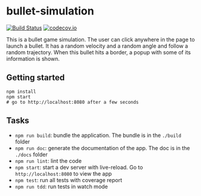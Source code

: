 # bullet-simulation
[![Build Status][travis-badge]][travis-link]
[![codecov.io][codecov-badge]][codecov-link]

This is a bullet game simulation. The user can click anywhere in the page to launch a bullet.
It has a random velocity and a random angle and follow a random trajectory.
When this bullet hits a border, a popup with some of its information is shown.

## Getting started

```
npm install
npm start
# go to http://localhost:8080 after a few seconds
```

## Tasks
* `npm run build`: bundle the application. The bundle is in the `./build` folder
* `npm run doc`: generate the documentation of the app. The doc is in the `./docs` folder
* `npm run lint`: lint the code
* `npm start`: start a dev server with live-reload. Go to `http://localhost:8080` to view the app
* `npm test`: run all tests with coverage report
* `npm run tdd`: run tests in watch mode


[travis-badge]: https://travis-ci.org/hourliert/bullet-simulation.svg?branch=master
[travis-link]: https://travis-ci.org/hourliert/bullet-simulation
[codecov-badge]: https://codecov.io/github/hourliert/bullet-simulation/coverage.svg?branch=master
[codecov-link]: https://codecov.io/github/hourliert/bullet-simulation?branch=master
